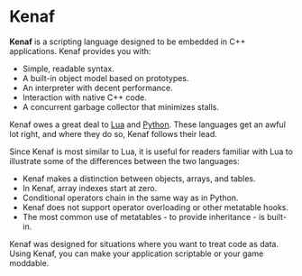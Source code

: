 # Kenaf

**Kenaf** is a scripting language designed to be embedded in C++ applications.
Kenaf provides you with:

  * Simple, readable syntax.
  * A built-in object model based on prototypes.
  * An interpreter with decent performance.
  * Interaction with native C++ code.
  * A concurrent garbage collector that minimizes stalls.

Kenaf owes a great deal to [Lua](https://lua.org) and
[Python](https://www.python.orgpython.org).  These languages get an awful lot
right, and where they do so, Kenaf follows their lead.

Since Kenaf is most similar to Lua, it is useful for readers familiar with Lua
to illustrate some of the differences between the two languages:

  * Kenaf makes a distinction between objects, arrays, and tables.
  * In Kenaf, array indexes start at zero.
  * Conditional operators chain in the same way as in Python.
  * Kenaf does not support operator overloading or other metatable hooks.
  * The most common use of metatables - to provide inheritance - is built-in.

Kenaf was designed for situations where you want to treat code as data.  Using
Kenaf, you can make your application scriptable or your game moddable.

